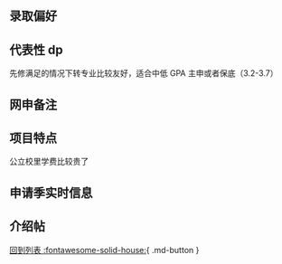 ## 录取偏好

## 代表性 dp

先修满足的情况下转专业比较友好，适合中低 GPA 主申或者保底（3.2-3.7）

## 网申备注

## 项目特点

公立校里学费比较贵了

## 申请季实时信息

## 介绍帖

[回到列表 :fontawesome-solid-house:](选校梯度.md){ .md-button }
